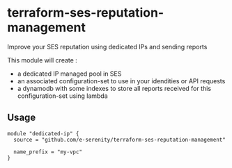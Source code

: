 # terraform-ses-reputation-management

Improve your SES reputation using dedicated IPs and sending reports

This module will create :
* a dedicated IP managed pool in SES
* an associated configuration-set to use in your idendities or API requests
* a dynamodb with some indexes to store all reports received for this configuration-set using lambda

## Usage

```hcl
module "dedicated-ip" {
  source = "github.com/e-serenity/terraform-ses-reputation-management"

  name_prefix = "my-vpc"
}
```
